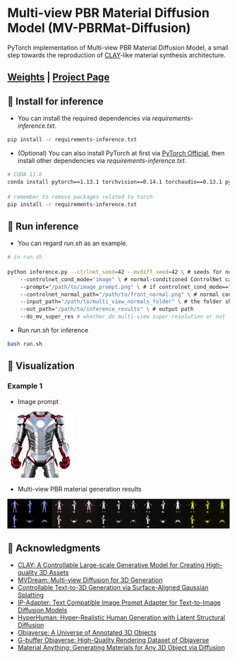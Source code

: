 # Multi-view PBR Material Diffusion Model (MV-PBRMat-Diffusion)
PyTorch implementation of Multi-view PBR Material Diffusion Model, a small step towards the reproduction of [CLAY](https://sites.google.com/view/clay-3dlm)-like material synthesis architecture.

## [Weights]() | [Project Page]()

## 🎸 Install for inference
- You can install the required dependencies via *requirements-inference.txt*.
```bash
pip install -r requirements-inference.txt
```

- (Optional) You can also install PyTorch at first via [PyTorch Official](https://pytorch.org/get-started/previous-versions/), then install other dependencies via *requirements-inference.txt*.
```bash
# CUDA 11.6
conda install pytorch==1.13.1 torchvision==0.14.1 torchaudio==0.13.1 pytorch-cuda=11.6 -c pytorch -c nvidia

# remember to remove packages related to torch
pip install -r requirements-inference.txt
```

## 🎹 Run inference
- You can regard *run.sh* as an example.
```bash
# in run.sh

python inference.py --ctrlnet_seed=42 --mvdiff_seed=42 \ # seeds for normal-conditioned ControlNet and Multi-view PBR Diffusion
    --controlnet_cond_mode="image" \ # normal-conditioned ControlNet can take a text/image prompt as input, "text" for text prompt, "image" for image prompt
    --prompt="/path/to/image_prompt.png" \ # if controlnet_cond_mode=="text", input text prompt. if controlnet_cond_mode=="image", input /path/to/image
    --controlnet_normal_path="/path/to/front_normal.png" \ # normal condition for ControlNet, recommend to use the front view normal of the untextured mesh
    --input_path="/path/to/multi_view_normals_folder" \ # the folder should contain 6-view normals: front.png, right.png, back.png, left.png, top.png, bottom.png
    --out_path="/path/to/inference_results" \ # output path
    --do_mv_super_res # whether do multi-view super-resolution or not
```
- Run *run.sh* for inference
```bash
bash run.sh
```

## 🎻 Visualization
### Example 1
- Image prompt

<img src="assets/ironman_rgba.png" width="150" height="150" alt="">

- Multi-view PBR material generation results

<img src="assets/eg1_results.png" alt="">

## 💎 Acknowledgments
- [CLAY: A Controllable Large-scale Generative Model for Creating High-quality 3D Assets](https://sites.google.com/view/clay-3dlm)
- [MVDream: Multi-view Diffusion for 3D Generation](https://mv-dream.github.io/)
- [Controllable Text-to-3D Generation via Surface-Aligned Gaussian Splatting](https://lizhiqi49.github.io/MVControl/)
- [IP-Adapter: Text Compatible Image Prompt Adapter for Text-to-Image Diffusion Models](https://ip-adapter.github.io/)
- [HyperHuman: Hyper-Realistic Human Generation with Latent Structural Diffusion](https://snap-research.github.io/HyperHuman/)
- [Objaverse: A Universe of Annotated 3D Objects](https://objaverse.allenai.org/)
- [G-buffer Objaverse: High-Quality Rendering Dataset of Objaverse](https://aigc3d.github.io/gobjaverse/)
- [Material Anything: Generating Materials for Any 3D Object via Diffusion](https://xhuangcv.github.io/MaterialAnything/)